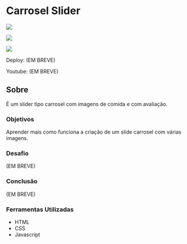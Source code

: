 # Carrosel Slider

![](./)

![](./)

![](./)

Deploy: (EM BREVE)

Youtube: (EM BREVE)

## Sobre

É um slider tipo carrosel com imagens de comida e com avaliação.

### Objetivos

Aprender mais como funciona a criação de um slide carrosel com várias imagens.

### Desafio

(EM BREVE)

### Conclusão

(EM BREVE)

### Ferramentas Utilizadas

- HTML
- CSS
- Javascript